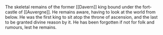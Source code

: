 The skeletal remains of the former [[Davern]] king bound under the fort-castle of [[Auvergne]].
He remains aware, having to look at the world from below.
He was the first king to sit atop the throne of ascension, and the last to be granted divine reason by it. 
He has been forgotten if not for folk and rumours, lest he remains. 